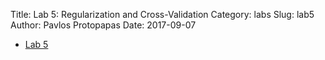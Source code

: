 Title: Lab 5: Regularization and Cross-Validation
Category: labs
Slug: lab5
Author: Pavlos Protopapas
Date: 2017-09-07


- [Lab 5]({filename}notebook/lab5.ipynb)
